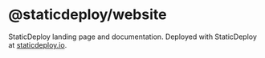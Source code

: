 # @staticdeploy/website

StaticDeploy landing page and documentation. Deployed with StaticDeploy at
[staticdeploy.io](https://staticdeploy.io).
